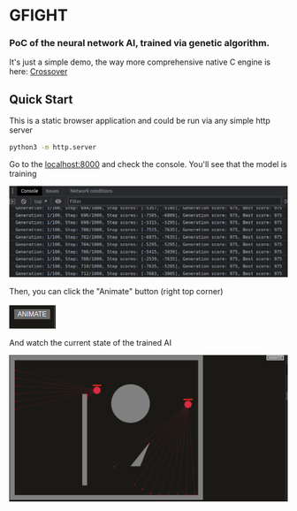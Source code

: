 # GFIGHT
### PoC of the neural network AI, trained via genetic algorithm.

It's just a simple demo, the way more comprehensive native C engine is here: [Crossover](https://github.com/alexeykarnachev/crossover)


## Quick Start
This is a static browser application and could be run via any simple http server
```bash
python3 -m http.server
```
Go to the [localhost:8000](http://127.0.0.1:8000/) and check the console.
You'll see that the model is training

![browser log](./imgs/browser_log.png)


Then, you can click the "Animate" button (right top corner)

![animate](./imgs/animate.png)


And watch the current state of the trained AI

![game](./imgs/game.png)



